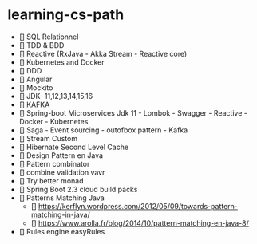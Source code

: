 # learning-cs-path
- [] SQL Relationnel
- [] TDD & BDD
- [] Reactive (RxJava - Akka Stream - Reactive core)
- [] Kubernetes and Docker
- [] DDD
- [] Angular
- [] Mockito
- [] JDK- 11,12,13,14,15,16
- [] KAFKA
- [] Spring-boot Microservices Jdk 11 - Lombok - Swagger - Reactive - Docker - Kubernetes
- [] Saga - Event sourcing - outofbox pattern - Kafka
- [] Stream Custom
- [] Hibernate Second Level Cache
- [] Design Pattern en Java
- [] Pattern combinator
- [] combine validation vavr
- [] Try better monad
- [] Spring Boot 2.3 cloud build packs
- [] Patterns Matching Java
     - [] https://kerflyn.wordpress.com/2012/05/09/towards-pattern-matching-in-java/
     - [] https://www.arolla.fr/blog/2014/10/pattern-matching-en-java-8/
- [] Rules engine easyRules
